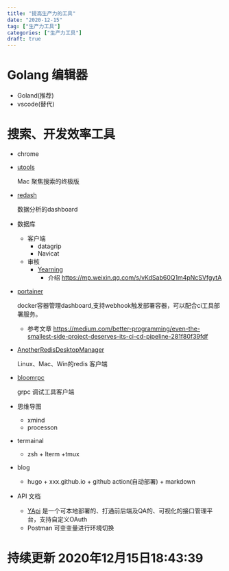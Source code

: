 ```yaml
---
title: "提高生产力的工具"
date: "2020-12-15"
tag: ["生产力工具"]
categories: ["生产力工具"]
draft: true
---
```


# Golang 编辑器
- Goland(推荐)
- vscode(替代)
# 搜索、开发效率工具
- chrome

- [utools](https://u.tools/)
 
    Mac 聚焦搜索的终极版

- [redash](https://github.com/getredash)

    数据分析的dashboard

- 数据库 
    - 客户端
        - datagrip
        - Navicat
    - 审核
        - [Yearning](https://github.com/cookieY/Yearning)
            - 介绍 https://mp.weixin.qq.com/s/vKdSab60Q1m4pNcSVfgytA

- [portainer](https://www.portainer.io/)

    docker容器管理dashboard,支持webhook触发部署容器，可以配合ci工具部署服务。
    - 参考文章 
    https://medium.com/better-programming/even-the-smallest-side-project-deserves-its-ci-cd-pipeline-281f80f39fdf

- [AnotherRedisDesktopManager](https://github.com/qishibo/AnotherRedisDesktopManager)
     
    Linux、Mac、Win的redis 客户端

- [bloomrpc](https://github.com/uw-labs/bloomrpc)
    
    grpc 调试工具客户端

- 思维导图 
    - xmind
    - processon

- termainal
    - zsh + Iterm +tmux

- blog 
    - hugo + xxx.github.io + github action(自动部署) + markdown 

- API 文档
    - [YApi](https://hellosean1025.github.io/yapi/) 是一个可本地部署的、打通前后端及QA的、可视化的接口管理平台，支持自定义OAuth
    - Postman 可变变量进行环境切换

    

# 持续更新 2020年12月15日18:43:39
